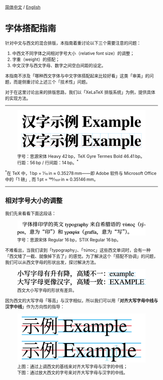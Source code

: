 [简体中文](https://github.com/RuixiZhang42/font-pairing-guide)
/
[English](README-EN.md)

# 字体搭配指南

针对中文与西文的混合排版，本指南着重讨论以下三个需要注意的问题：

1. 中西文不同字体之间相对字号大小（relative font size）的调整；
2. 字重（weight）的搭配；
3. 中文汉字与西文字母、数字之间空白间距的设定。

本指南不涉及「哪种西文字体与中文字体搭配起来比较好看」这类「审美」的问题，而是侧重讨论上述三个「技术性」问题。

对于在这里讨论出来的排版思路，我们以「XeLaTeX 排版系统」为例，提供具体的实现方法。

---

<figure>
<img src="SVG/Example.svg" alt="Example">

<figcaption>
  字号：思源宋体&nbsp;Heavy 42&#8239;bp，TeX Gyre Termes&nbsp;Bold 46.41&#8239;bp。<br />
  行距：56&#8239;bp / 行间距：14&#8239;bp。&zwj;<sup>&ast;</sup>
</figcaption>

</figure>

<sup>&ast;</sup>在 TeX 中，1&#8239;bp&nbsp;= 1&frasl;72&#8239;in&nbsp;≈ 0.35278&#8239;mm——即
Adobe 软件与 Microsoft Office 中的「1&nbsp;磅」, 而
1&#8239;pt&nbsp;= 100&frasl;7227&#8239;in&nbsp;≈ 0.35146&#8239;mm。

---

## 相对字号大小的调整

我们先来看看下面这段话：

<figure>
<img src="SVG/Example-1-1.svg" alt="Example 1.1">

<figcaption>
  字号：思源宋体&nbsp;Regular 16&#8239;bp，STIX&nbsp;Regular 16&#8239;bp。
</figcaption>

</figure>

不难看出，当我们读到「typography」、「τύπος」这些西文单词时，会有一种「西文矮了一截、就像掉下去了」的感觉。为了解决这个「搭配不协调」的问题，我们可以从西文字母的形状出发，探讨解决方法。

<figure>
<img src="SVG/Example-1-2.svg" alt="Example 1.2">

<figcaption>
  西文大小写字母的形状有差异。
</figcaption>

</figure>

因为西文的大写字母「等高」与汉字相似，所以我们可以用「**对齐大写字母中线与汉字中线**」作为方向性的指导：

<figure>
<img src="SVG/Example-1-3.svg" alt="Example 1.3">

<figcaption>
  上图：通过上调西文的基线来对齐大写字母与汉字的中线；<br />
  下图：通过放大西文的字号来对齐大写字母与汉字的中线。
</figcaption>

</figure>
